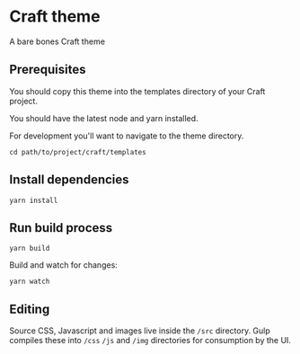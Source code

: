 # Craft theme

A bare bones Craft theme

## Prerequisites

You should copy this theme into the templates directory of
your Craft project.

You should have the latest node and yarn installed.

For development you'll want to navigate to the theme directory.

```
cd path/to/project/craft/templates
```

## Install dependencies

```
yarn install
```

## Run build process

```
yarn build
```

Build and watch for changes:

```
yarn watch
```

## Editing

Source CSS, Javascript and images live inside the `/src` directory.
Gulp compiles these into `/css` `/js` and `/img` directories for
consumption by the UI.
